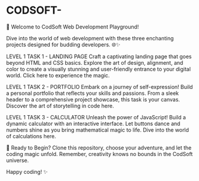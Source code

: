 # CODSOFT-
🚀 Welcome to CodSoft Web Development Playground!

Dive into the world of web development with these three enchanting projects designed for budding developers. 🌐✨

LEVEL 1 TASK 1 - LANDING PAGE
Craft a captivating landing page that goes beyond HTML and CSS basics. Explore the art of design, alignment, and color to create a visually stunning and user-friendly entrance to your digital world. Click here to experience the magic.

LEVEL 1 TASK 2 - PORTFOLIO
Embark on a journey of self-expression! Build a personal portfolio that reflects your skills and passions. From a sleek header to a comprehensive project showcase, this task is your canvas. Discover the art of storytelling in code here.

LEVEL 1 TASK 3 - CALCULATOR
Unleash the power of JavaScript! Build a dynamic calculator with an interactive interface. Let buttons dance and numbers shine as you bring mathematical magic to life. Dive into the world of calculations here.

🌈 Ready to Begin?
Clone this repository, choose your adventure, and let the coding magic unfold. Remember, creativity knows no bounds in the CodSoft universe.

Happy coding! ✨
